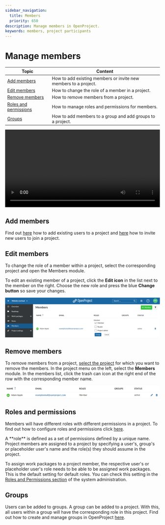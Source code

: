 ```yaml
---
sidebar_navigation:
  title: Members
  priority: 650
description: Manage members in OpenProject.
keywords: members, project participants
---
```


# Manage members

| Topic                                           | Content                                                         |
|-------------------------------------------------|-----------------------------------------------------------------|
| [Add members](#add-members)                     | How to add existing members or invite new members to a project. |
| [Edit members](#edit-members)                   | How to change the role of a member in a project.                |
| [Remove members](#remove-members)               | How to remove members from a project.                           |
| [Roles and permissions](#roles-and-permissions) | How to manage roles and permissions for members.                |
| [Groups](#groups)                               | How to add members to a group and add groups to a project.      |

<video src="https://openproject-docs.s3.eu-central-1.amazonaws.com/videos/OpenProject-Invite-and-Manage-Members.mp4" type="video/mp4" controls="" style="width:100%"></video>

## Add members

Find out [here](../../getting-started/invite-members/#add-existing-users) how to add existing users to a project and [here](../../getting-started/invite-members/#invite-new-members) how to invite new users to join a project.

## Edit members

To change the role of a member within a project, select the corresponding project and open the Members module.

To edit an existing member of a project, click the **Edit icon** in the list next to the member on the right. Choose the new role and press the blue **Change button** so save your changes.

![edit-project-members](image-20210305183845729.png)



## Remove members

To remove members from a project, [select the project](../../getting-started/projects/#open-an-existing-project) for which you want to remove the members. In the project menu on the left, select the **Members** module. In the members list, click the trash can icon at the right end of the row with the corresponding member name.

![remove-project-members](image-20210305184318093.png)



## Roles and permissions

Members will have different roles with different permissions in a project. To find out how to configure roles and permissions click [here](../../system-admin-guide/users-permissions/roles-permissions).

<div class="glossary">
A **role** is defined as a set of permissions defined by a unique name. Project members are assigned to a project by specifying a user's, group's or placeholder user's name and the role(s) they should assume in the project.
</div>

To assign work packages to a project member, the respective user's or placeholder user's role needs to be able to be assigned work packages. This is the default setting for default roles. You can check this setting in the [Roles and Permissions section](../../system-admin-guide/users-permissions/roles-permissions/#create-a-new-role) of the system administration.


## Groups

Users can be added to groups. A group can be added to a project. With this, all users within a group will have the corresponding role in this project. 
Find out how to create and manage groups in OpenProject [here](../../system-admin-guide/users-permissions/groups).
